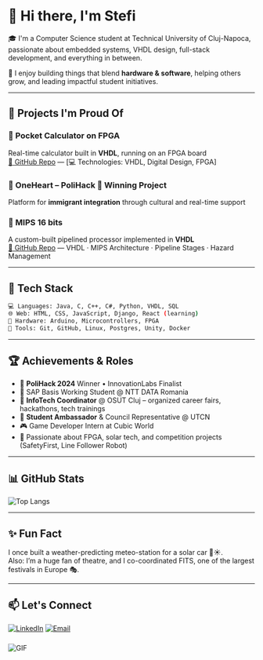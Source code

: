 # 👋 Hi there, I'm Stefi

🎓 I'm a Computer Science student at Technical University of Cluj-Napoca, passionate about embedded systems, VHDL design, full-stack development, and everything in between.

🧠 I enjoy building things that blend **hardware & software**, helping others grow, and leading impactful student initiatives.

---

## 🚀 Projects I'm Proud Of

### 🧮 Pocket Calculator on FPGA
Real-time calculator built in **VHDL**, running on an FPGA board  
[🔗 GitHub Repo](#https://github.com/stefi19/PocketCalculatorOnFPGABoard) — [💻 Technologies: VHDL, Digital Design, FPGA]

### 💜 OneHeart – PoliHack 🥇 Winning Project
Platform for **immigrant integration** through cultural and real-time support  

### 🧪 MIPS 16 bits
A custom-built pipelined processor implemented in **VHDL**  
[🔗 GitHub Repo](#https://github.com/stefi19/MIPS16) — VHDL · MIPS Architecture · Pipeline Stages · Hazard Management

---

## 🧰 Tech Stack

```bash
💻 Languages: Java, C, C++, C#, Python, VHDL, SQL
🌐 Web: HTML, CSS, JavaScript, Django, React (learning)
🔌 Hardware: Arduino, Microcontrollers, FPGA
🧰 Tools: Git, GitHub, Linux, Postgres, Unity, Docker
```

---

## 🏆 Achievements & Roles

- 🥇 **PoliHack 2024** Winner • InnovationLabs Finalist
- 💼 SAP Basis Working Student @ NTT DATA Romania
- 🧠 **InfoTech Coordinator** @ OSUT Cluj – organized career fairs, hackathons, tech trainings
- 🎤 **Student Ambassador** & Council Representative @ UTCN
- 🎮 Game Developer Intern at Cubic World
- 🤖 Passionate about FPGA, solar tech, and competition projects (SafetyFirst, Line Follower Robot)

---

## 📊 GitHub Stats

![Top Langs](https://github-readme-stats.vercel.app/api/top-langs/?username=stefi19&layout=compact&theme=tokyonight)

---

## ✨ Fun Fact

I once built a weather-predicting meteo-station for a solar car 🚗☀️.  
Also: I’m a huge fan of theatre, and I co-coordinated FITS, one of the largest festivals in Europe 🎭.

---

## 📫 Let's Connect

[![LinkedIn](https://img.shields.io/badge/LinkedIn-StefaniaMozacu-blue?logo=linkedin)](https://www.linkedin.com/in/stefania-mozacu)
[![Email](https://img.shields.io/badge/Email-stefaniamozacu1%40gmail.com-red)](mailto:stefaniamozacu1@gmail.com)

### 
![GIF](https://media2.giphy.com/media/v1.Y2lkPTc5MGI3NjExY3BlY2N3bndkd2o2eWEwd3E2bWd6cHl4aXVvMHl6N3dlbXJ0OHlsNCZlcD12MV9pbnRlcm5hbF9naWZfYnlfaWQmY3Q9Zw/UcQSokPVOjz1eBX9G2/giphy.gif)
